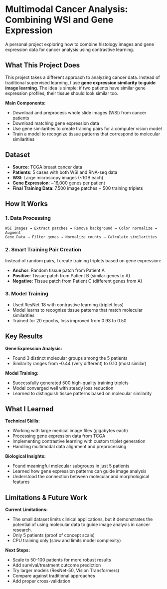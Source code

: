 # Multimodal Cancer Analysis: Combining WSI and Gene Expression

A personal project exploring how to combine histology images and gene expression data for cancer analysis using contrastive learning.

## What This Project Does

This project takes a different approach to analyzing cancer data. Instead of traditional supervised learning, I use **gene expression similarity to guide image learning**. The idea is simple: if two patients have similar gene expression profiles, their tissue should look similar too.

**Main Components:**
- Download and preprocess whole slide images (WSI) from cancer patients
- Download matching gene expression data
- Use gene similarities to create training pairs for a computer vision model
- Train a model to recognize tissue patterns that correspond to molecular similarities

## Dataset

- **Source**: TCGA breast cancer data
- **Patients**: 5 cases with both WSI and RNA-seq data
- **WSI**: Large microscopy images (~1GB each)
- **Gene Expression**: ~16,000 genes per patient
- **Final Training Data**: 7,500 image patches + 500 training triplets

## How It Works

### 1. Data Processing
```
WSI Images → Extract patches → Remove background → Color normalize → Augment
Gene Data → Filter genes → Normalize counts → Calculate similarities
```

### 2. Smart Training Pair Creation
Instead of random pairs, I create training triplets based on gene expression:
- **Anchor**: Random tissue patch from Patient A
- **Positive**: Tissue patch from Patient B (similar genes to A)
- **Negative**: Tissue patch from Patient C (different genes from A)

### 3. Model Training
- Used ResNet-18 with contrastive learning (triplet loss)
- Model learns to recognize tissue patterns that match molecular similarities
- Trained for 20 epochs, loss improved from 0.93 to 0.50

## Key Results

**Gene Expression Analysis:**
- Found 3 distinct molecular groups among the 5 patients
- Similarity ranges from -0.44 (very different) to 0.10 (most similar)

**Model Training:**
- Successfully generated 500 high-quality training triplets
- Model converged well with steady loss reduction
- Learned to distinguish tissue patterns based on molecular similarity


## What I Learned

**Technical Skills:**
- Working with large medical image files (gigabytes each)
- Processing gene expression data from TCGA
- Implementing contrastive learning with custom triplet generation
- Handling multimodal data alignment and preprocessing

**Biological Insights:**
- Found meaningful molecular subgroups in just 5 patients
- Learned how gene expression patterns can guide image analysis
- Understood the connection between molecular and morphological features

## Limitations & Future Work

**Current Limitations:**
- The small dataset limits clinical applications, but it demonstrates the potential of using molecular data to guide image analysis in cancer research.
- Only 5 patients (proof of concept scale)
- CPU training only (slow and limits model complexity)

**Next Steps:**
- Scale to 50-100 patients for more robust results
- Add survival/treatment outcome prediction
- Try larger models (ResNet-50, Vision Transformers)
- Compare against traditional approaches
- Add proper cross-validation
